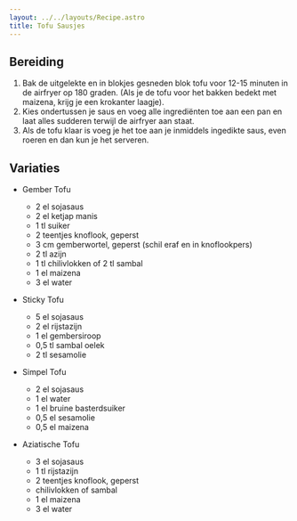 ```yaml
---
layout: ../../layouts/Recipe.astro
title: Tofu Sausjes
---
```

## Bereiding

1. B﻿ak de uitgelekte en in blokjes gesneden blok tofu voor 12-15 minuten in de airfryer op 180 graden. (A﻿ls je de tofu voor het bakken bedekt met maizena, krijg je een krokanter laagje).
2. K﻿ies ondertussen je saus en voeg alle ingrediënten toe aan een pan en laat alles sudderen terwijl de airfryer aan staat.
3. A﻿ls de tofu klaar is voeg je het toe aan je inmiddels ingedikte saus, even roeren en dan kun je het serveren. 

## Variaties

* G﻿ember Tofu

  * 2﻿ el sojasaus
  * 2﻿ el ketjap manis
  * 1﻿ tl suiker
  * 2﻿ teentjes knoflook, geperst
  * 3﻿ cm gemberwortel, geperst (schil eraf en in knoflookpers)
  * 2﻿ tl azijn
  * 1﻿ tl chilivlokken of 2 tl sambal
  * 1﻿ el maizena
  * 3﻿ el water
* S﻿ticky Tofu

  * ﻿5 el sojasaus
  * 2﻿ el rijstazijn
  * 1﻿ el gembersiroop
  * 0﻿,5 tl sambal oelek
  * 2﻿ tl sesamolie
* S﻿impel Tofu

  * 2﻿ el sojasaus
  * 1﻿ el water
  * 1﻿ el bruine basterdsuiker
  * 0﻿,5 el sesamolie
  * 0﻿,5 el maizena
* A﻿ziatische Tofu

  * 3﻿ el sojasaus
  * 1﻿ tl rijstazijn
  * 2﻿ teentjes knoflook, geperst
  * c﻿hilivlokken of sambal
  * 1﻿ el maizena
  * 3﻿ el water